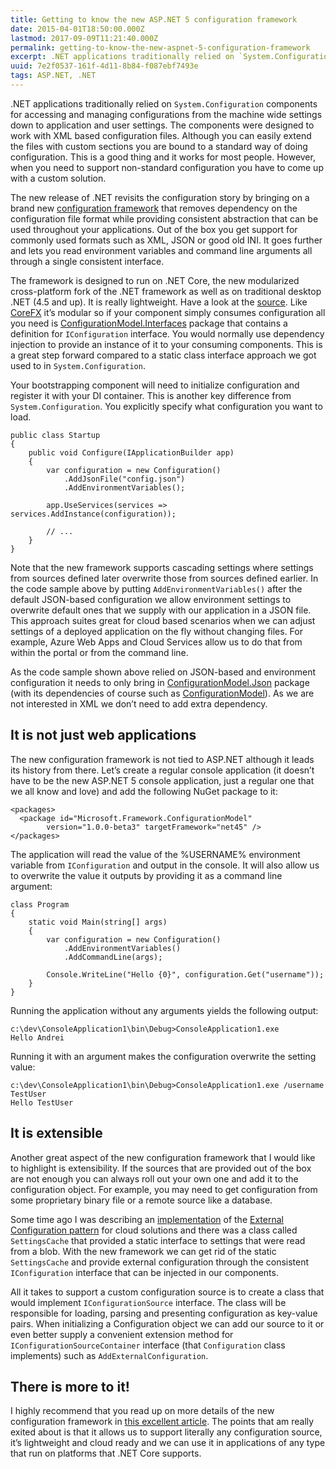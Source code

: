 ```yaml
---
title: Getting to know the new ASP.NET 5 configuration framework
date: 2015-04-01T18:50:00.000Z
lastmod: 2017-09-09T11:21:40.000Z
permalink: getting-to-know-the-new-aspnet-5-configuration-framework
excerpt: .NET applications traditionally relied on `System.Configuration` components for accessing and managing configurations from the machine wide settings down to application and user settings. The new release of .NET revisits the configuration story by bringing on a brand new configuration framework...
uuid: 7e2f0537-161f-4d11-8b84-f087ebf7493e
tags: ASP.NET, .NET
---
```


.NET applications traditionally relied on `System.Configuration` components for accessing and managing configurations from the machine wide settings down to application and user settings. The components were designed to work with XML based configuration files. Although you can easily extend the files with custom sections you are bound to a standard way of doing configuration. This is a good thing and it works for most people. However, when you need to support non-standard configuration you have to come up with a custom solution.

The new release of .NET revisits the configuration story by bringing on a brand new [configuration framework](https://github.com/aspnet/Configuration) that removes dependency on the configuration file format while providing consistent abstraction that can be used throughout your applications. Out of the box you get support for commonly used formats such as XML, JSON or good old INI. It goes further and lets you read environment variables and command line arguments all through a single consistent interface.

The framework is designed to run on .NET Core, the new modularized cross-platform fork of the .NET framework as well as on traditional desktop .NET (4.5 and up). It is really lightweight. Have a look at the [source](https://github.com/aspnet/Configuration). Like [CoreFX](https://github.com/dotnet/corefx) it’s modular so if your component simply consumes configuration all you need is [ConfigurationModel.Interfaces](https://github.com/aspnet/Configuration/tree/dev/src/Microsoft.Framework.ConfigurationModel.Interfaces) package that contains a definition for `IConfiguration` interface. You would normally use dependency injection to provide an instance of it to your consuming components. This is a great step forward compared to a static class interface approach we got used to in `System.Configuration`.

Your bootstrapping component will need to initialize configuration and register it with your DI container. This is another key difference from `System.Configuration`. You explicitly specify what configuration you want to load.

```
public class Startup
{
    public void Configure(IApplicationBuilder app)
    {
        var configuration = new Configuration()
            .AddJsonFile("config.json")
            .AddEnvironmentVariables();

        app.UseServices(services => services.AddInstance(configuration));

        // ...
    }
}

```

Note that the new framework supports cascading settings where settings from sources defined later overwrite those from sources defined earlier. In the code sample above by putting `AddEnvironmentVariables()` after the default JSON-based configuration we allow environment settings to overwrite default ones that we supply with our application in a JSON file. This approach suites great for cloud based scenarios when we can adjust settings of a deployed application on the fly without changing files. For example, Azure Web Apps and Cloud Services allow us to do that from within the portal or from the command line.

As the code sample shown above relied on JSON-based and environment configuration it needs to only bring in [ConfigurationModel.Json](https://github.com/aspnet/Configuration/tree/dev/src/Microsoft.Framework.ConfigurationModel.Json) package (with its dependencies of course such as [ConfigurationModel](https://github.com/aspnet/Configuration/tree/dev/src/Microsoft.Framework.ConfigurationModel "Microsoft.Framework.ConfigurationModel")). As we are not interested in XML we don’t need to add extra dependency.

## It is not just web applications

The new configuration framework is not tied to ASP.NET although it leads its history from there. Let’s create a regular console application (it doesn’t have to be the new ASP.NET 5 console application, just a regular one that we all know and love) and add the following NuGet package to it:

```
<packages>
  <package id="Microsoft.Framework.ConfigurationModel" 
        version="1.0.0-beta3" targetFramework="net45" />
</packages>

```

The application will read the value of the %USERNAME% environment variable from `IConfiguration` and output in the console. It will also allow us to overwrite the value it outputs by providing it as a command line argument:

```
class Program
{
    static void Main(string[] args)
    {
        var configuration = new Configuration()
            .AddEnvironmentVariables()
            .AddCommandLine(args);

        Console.WriteLine("Hello {0}", configuration.Get("username"));
    }
}

```

Running the application without any arguments yields the following output:

```
c:\dev\ConsoleApplication1\bin\Debug>ConsoleApplication1.exe
Hello Andrei

```

Running it with an argument makes the configuration overwrite the setting value:

```
c:\dev\ConsoleApplication1\bin\Debug>ConsoleApplication1.exe /username TestUser
Hello TestUser

```

## It is extensible

Another great aspect of the new configuration framework that I would like to highlight is extensibility. If the sources that are provided out of the box are not enough you can always roll out your own one and add it to the configuration object. For example, you may need to get configuration from some proprietary binary file or a remote source like a database.

Some time ago I was describing an [implementation](/post/Implementing-External-Configuration-Store-Pattern-on-Azure) of the [External Configuration pattern](https://msdn.microsoft.com/en-us/library/dn589803.aspx) for cloud solutions and there was a class called `SettingsCache` that provided a static interface to settings that were read from a blob. With the new framework we can get rid of the static `SettingsCache` and provide external configuration through the consistent `IConfiguration` interface that can be injected in our components.

All it takes to support a custom configuration source is to create a class that would implement `IConfigurationSource` interface. The class will be responsible for loading, parsing and presenting configuration as key-value pairs. When initializing a Configuration object we can add our source to it or even better supply a convenient extension method for `IConfigurationSourceContainer` interface (that `Configuration` class implements) such as `AddExternalConfiguration`.

## There is more to it!

I highly recommend that you read up on more details of the new configuration framework in [this excellent article](http://blog.jsinh.in/asp-net-5-configuration-microsoft-framework-configurationmodel/#.VRxbcuGFdKo). The points that am really exited about is that it allows us to support literally any configuration source, it’s lightweight and cloud ready and we can use it in applications of any type that run on platforms that .NET Core supports.